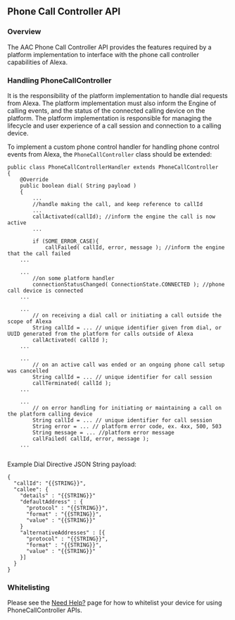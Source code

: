 ## Phone Call Controller API

### Overview

The AAC Phone Call Controller API provides the features required by a platform implementation to interface with the phone call controller capabilities of Alexa.

### Handling PhoneCallController

It is the responsibility of the platform implementation to handle dial requests from Alexa. The platform implementation must also inform the Engine of calling events, and the status of the connected calling device on the platform. The platform implementation is responsible for managing the lifecycle and user experience of a call session and connection to a calling device.

To implement a custom phone control handler for handling phone control events from Alexa, the `PhoneCallController` class should be extended:

```
public class PhoneCallControllerHandler extends PhoneCallController
{
	@Override
	public boolean dial( String payload )
	{
		...
		//handle making the call, and keep reference to callId
		...
		callActivated(callId); //inform the engine the call is now active
		...

		if (SOME_ERROR_CASE){
			callFailed( callId, error, message ); //inform the engine that the call failed
	...
	
	...
		//on some platform handler
		connectionStatusChanged( ConnectionState.CONNECTED ); //phone call device is connected
	...

	...
		// on receiving a dial call or initiating a call outside the scope of Alexa
		String callId = ... // unique identifier given from dial, or UUID generated from the platform for calls outside of Alexa
		callActivated( callId );
	...

	...
		// on an active call was ended or an ongoing phone call setup was cancelled
		String callId = ... // unique identifier for call session
		callTerminated( callId );
	...

	...
		// on error handling for initiating or maintaining a call on the platform calling device
		String callId = ... // unique identifier for call session
		String error = ... // platform error code, ex. 4xx, 500, 503
		String message = ... //platform error message
		callFailed( callId, error, message );
	...
	
```

Example Dial Directive JSON String payload:

```
{
  "callId": "{{STRING}}",
  "callee": {
    "details" : "{{STRING}}"
    "defaultAddress" : {
      "protocol" : "{{STRING}}",
      "format" : "{{STRING}}",
      "value" : "{{STRING}}"
    }
    "alternativeAddresses" : [{
      "protocol" : "{{STRING}}",
      "format" : "{{STRING}}",
      "value" : "{{STRING}}"
    }]
  }
}
```

### Whitelisting

Please see the [Need Help?](../../NEED_HELP.md) page for how to whitelist your device for using PhoneCallController APIs.
